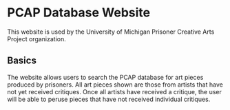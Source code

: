 # PCAP Database Website
This website is used by the University of Michigan Prisoner Creative Arts Project organization.

## Basics
The website allows users to search the PCAP database for art pieces produced by prisoners.
All art pieces shown are those from artists that have not yet received critiques. Once all artists have received a critique, the user will be able to peruse pieces that have not received individual critiques. 
